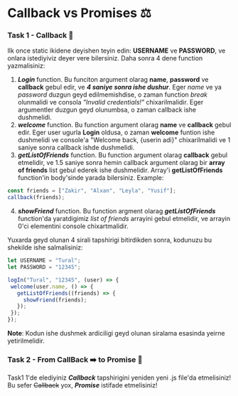 # Callback vs Promises ⚖️

### Task 1 - Callback 🎯

Ilk once static ikidene deyishen teyin edin: **USERNAME** ve **PASSWORD**, ve onlara istediyiviz deyer vere bilersiniz. Daha sonra 4 dene function yazmalisiniz:

1. ***Login*** function. Bu funciton argument olarag **name**, **password** ve **callback** gebul edir, ve ***4 saniye sonra ishe dushur***. Eger *name* ve ya *password* duzgun geyd edilmemishdise, o zaman function *break* olunmalidi ve consola *"Invalid credentials!"* chixarilmalidir. Eger argumentler duzgun geyd olunumbsa, o zaman callback ishe dushmelidi.
2. ***welcome*** function. Bu function argument olarag **name** ve **callback** gebul edir. Eger user ugurla **Login** oldusa, o zaman **welcome** funtion ishe dushmelidi ve console'a "Welcome back, {userin adi}" chixarilmalidi ve 1 saniye sonra callback ishde dushmelidi. 
3. ***getListOfFriends*** function. Bu function argument olarag **callback** gebul etmelidir, ve 1.5 saniye sonra hemin callback argument olarag bir **array of friends** list gebul ederek ishe dushmelidir. Array'i **getListOfFriends** function'in body'sinde yarada bilersiniz. Example: 
 ```js
const friends = ["Zakir", "Alxan", "Leyla", "Yusif"];
callback(friends);
```
4. ***showFriend*** function. Bu function argment olarag ***getListOfFriends*** function'da yaratdigimiz *list of friends* arrayini gebul etmelidir, ve arrayin 0'ci elementini console chixartmalidir.


 Yuxarda geyd olunan 4 sirali tapshirigi bitirdikden sonra, kodunuzu bu shekilde ishe salmalisiniz: 
 ```js
let USERNAME = "Tural";
let PASSWORD = "12345";

logIn("Tural", "12345", (user) => {
  welcome(user.name, () => {
    getListOfFriends((friends) => {
      showFriend(friends);
    });
  });
});
``` 


**Note**: Kodun ishe dushmek ardiciligi geyd olunan siralama esasinda yeirne yetirilmelidir. 


### Task 2 - From CallBack ➡️ to Promise 🎯

Task1 1'de elediyiniz ***Callback*** tapshirigini yeniden yeni .js file'da etmelisiniz!
Bu sefer ~~Callback~~ yox, ***Promise*** istifade etmelisiniz!
